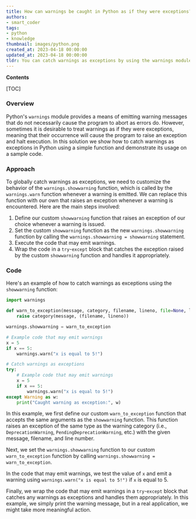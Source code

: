 ```yaml
---
title: How can warnings be caught in Python as if they were exceptions?
authors:
- smart_coder
tags:
- python
- knowledge
thumbnail: images/python.png
created_at: 2023-04-18 00:00:00
updated_at: 2023-04-18 00:00:00
tldr: You can catch warnings as exceptions by using the warnings module and calling the warnings.filterwarnings() function with the `error` action.
---
```


**Contents**

[TOC]

### Overview

Python's `warnings` module provides a means of emitting warning messages that do not necessarily cause the program to abort as errors do. However, sometimes it is desirable to treat warnings as if they were exceptions, meaning that their occurrence will cause the program to raise an exception and halt execution. In this solution we show how to catch warnings as exceptions in Python using a simple function and demonstrate its usage on a sample code.


### Approach

To globally catch warnings as exceptions, we need to customize the behavior of the `warnings.showwarning` function, which is called by the ` warnings.warn` function whenever a warning is emitted. We can replace this function with our own that raises an exception whenever a warning is encountered. Here are the main steps involved:

1. Define our custom `showwarning` function that raises an exception of our choice whenever a warning is issued.
2. Set the custom `showwarning` function as the new `warnings.showwarning` function by calling the `warnings.showwarning = showwarning` statement.
3. Execute the code that may emit warnings.
4. Wrap the code in a `try`-`except` block that catches the exception raised by the custom `showwarning` function and handles it appropriately.


### Code

Here's an example of how to catch warnings as exceptions using the `showwarning` function:

```python
import warnings

def warn_to_exception(message, category, filename, lineno, file=None, line=None):
    raise category(message, (filename, lineno))

warnings.showwarning = warn_to_exception

# Example code that may emit warnings
x = 5
if x == 5:
    warnings.warn("x is equal to 5!")

# Catch warnings as exceptions
try:
    # Example code that may emit warnings
    x = 5
    if x == 5:
        warnings.warn("x is equal to 5!")
except Warning as w:
    print("Caught warning as exception:", w)
```

In this example, we first define our custom `warn_to_exception` function that accepts the same arguments as the `showwarning` function. This function raises an exception of the same type as the warning category (i.e., `DeprecationWarning`, `PendingDeprecationWarning`, etc.) with the given message, filename, and line number.

Next, we set the `warnings.showwarning` function to our custom `warn_to_exception` function by calling `warnings.showwarning = warn_to_exception`.

In the code that may emit warnings, we test the value of `x` and emit a warning using `warnings.warn("x is equal to 5!")` if `x` is equal to 5.

Finally, we wrap the code that may emit warnings in a `try`-`except` block that catches any warnings as exceptions and handles them appropriately. In this example, we simply print the warning message, but in a real application, we might take more meaningful action.
